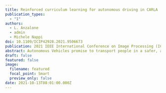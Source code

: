 ```yaml
---
title: Reinforced curriculum learning for autonomous driving in CARLA
publication_types:
  - "1"
authors:
  - L. Anzalone
  - admin
  - Michele Nappi
doi: 10.1109/ICIP42928.2021.9506673
publication: 2021 IEEE International Conference on Image Processing (ICIP)
abstract: Autonomous Vehicles promise to transport people in a safer, accessible, and even efficient way. Nowadays, real-world autonomous vehicles are build by large teams from big companies with a tremendous amount of engineering effort. Deep Reinforcement Learning can be used instead, without domain experts, to learn end-to-end driving policies. Here, we combine Curriculum Learning with deep reinforcement learning, in order to learn without any prior domain knowledge, an end-to-end competitive driving policy for the CARLA autonomous driving simulator. To our knowledge, this is the first work which provides consistent results of our driving policy on all the town scenarios provided by CARLA. Moreover, we point out two important issues in reinforcement learning:the former is about learning the value function in a stable way, whereas the latter is related to normalizing the learned advantage function. A proposal of a solution to these problems is provided.
draft: false
featured: false
image:
  filename: featured
  focal_point: Smart
  preview_only: false
date: 2021-10-13T08:01:00.000Z
---
```

